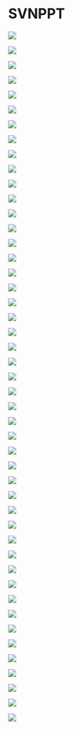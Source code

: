 # SVNPPT

![](file:///Users/apple/Desktop/Library/LibrarypPictures/RunNet/02-SVN/幻灯片01.jpg)

![](file:///Users/apple/Desktop/Library/LibrarypPictures/RunNet/02-SVN/幻灯片02.jpg)

![](file:///Users/apple/Desktop/Library/LibrarypPictures/RunNet/02-SVN/幻灯片03.jpg)

![](file:///Users/apple/Desktop/Library/LibrarypPictures/RunNet/02-SVN/幻灯片04.jpg)

![](file:///Users/apple/Desktop/Library/LibrarypPictures/RunNet/02-SVN/幻灯片05.jpg)

![](file:///Users/apple/Desktop/Library/LibrarypPictures/RunNet/02-SVN/幻灯片06.jpg)

![](file:///Users/apple/Desktop/Library/LibrarypPictures/RunNet/02-SVN/幻灯片07.jpg)

![](file:///Users/apple/Desktop/Library/LibrarypPictures/RunNet/02-SVN/幻灯片08.jpg)

![](file:///Users/apple/Desktop/Library/LibrarypPictures/RunNet/02-SVN/幻灯片09.jpg)

![](file:///Users/apple/Desktop/Library/LibrarypPictures/RunNet/02-SVN/幻灯片10.jpg)

![](file:///Users/apple/Desktop/Library/LibrarypPictures/RunNet/02-SVN/幻灯片11.jpg)

![](file:///Users/apple/Desktop/Library/LibrarypPictures/RunNet/02-SVN/幻灯片12.jpg)

![](file:///Users/apple/Desktop/Library/LibrarypPictures/RunNet/02-SVN/幻灯片13.jpg)

![](file:///Users/apple/Desktop/Library/LibrarypPictures/RunNet/02-SVN/幻灯片14.jpg)

![](file:///Users/apple/Desktop/Library/LibrarypPictures/RunNet/02-SVN/幻灯片15.jpg)

![](file:///Users/apple/Desktop/Library/LibrarypPictures/RunNet/02-SVN/幻灯片16.jpg)

![](file:///Users/apple/Desktop/Library/LibrarypPictures/RunNet/02-SVN/幻灯片17.jpg)

![](file:///Users/apple/Desktop/Library/LibrarypPictures/RunNet/02-SVN/幻灯片18.jpg)

![](file:///Users/apple/Desktop/Library/LibrarypPictures/RunNet/02-SVN/幻灯片19.jpg)

![](file:///Users/apple/Desktop/Library/LibrarypPictures/RunNet/02-SVN/幻灯片20.jpg)

![](file:///Users/apple/Desktop/Library/LibrarypPictures/RunNet/02-SVN/幻灯片21.jpg)

![](file:///Users/apple/Desktop/Library/LibrarypPictures/RunNet/02-SVN/幻灯片22.jpg)

![](file:///Users/apple/Desktop/Library/LibrarypPictures/RunNet/02-SVN/幻灯片23.jpg)

![](file:///Users/apple/Desktop/Library/LibrarypPictures/RunNet/02-SVN/幻灯片24.jpg)

![](file:///Users/apple/Desktop/Library/LibrarypPictures/RunNet/02-SVN/幻灯片25.jpg)

![](file:///Users/apple/Desktop/Library/LibrarypPictures/RunNet/02-SVN/幻灯片26.jpg)

![](file:///Users/apple/Desktop/Library/LibrarypPictures/RunNet/02-SVN/幻灯片27.jpg)

![](file:///Users/apple/Desktop/Library/LibrarypPictures/RunNet/02-SVN/幻灯片28.jpg)

![](file:///Users/apple/Desktop/Library/LibrarypPictures/RunNet/02-SVN/幻灯片29.jpg)

![](file:///Users/apple/Desktop/Library/LibrarypPictures/RunNet/02-SVN/幻灯片30.jpg)

![](file:///Users/apple/Desktop/Library/LibrarypPictures/RunNet/02-SVN/幻灯片31.jpg)

![](file:///Users/apple/Desktop/Library/LibrarypPictures/RunNet/02-SVN/幻灯片32.jpg)

![](file:///Users/apple/Desktop/Library/LibrarypPictures/RunNet/02-SVN/幻灯片33.jpg)

![](file:///Users/apple/Desktop/Library/LibrarypPictures/RunNet/02-SVN/幻灯片34.jpg)

![](file:///Users/apple/Desktop/Library/LibrarypPictures/RunNet/02-SVN/幻灯片35.jpg)

![](file:///Users/apple/Desktop/Library/LibrarypPictures/RunNet/02-SVN/幻灯片36.jpg)

![](file:///Users/apple/Desktop/Library/LibrarypPictures/RunNet/02-SVN/幻灯片37.jpg)

![](file:///Users/apple/Desktop/Library/LibrarypPictures/RunNet/02-SVN/幻灯片38.jpg)

![](file:///Users/apple/Desktop/Library/LibrarypPictures/RunNet/02-SVN/幻灯片39.jpg)

![](file:///Users/apple/Desktop/Library/LibrarypPictures/RunNet/02-SVN/幻灯片40.jpg)

![](file:///Users/apple/Desktop/Library/LibrarypPictures/RunNet/02-SVN/幻灯片41.jpg)

![](file:///Users/apple/Desktop/Library/LibrarypPictures/RunNet/02-SVN/幻灯片42.jpg)

![](file:///Users/apple/Desktop/Library/LibrarypPictures/RunNet/02-SVN/幻灯片43.jpg)

![](file:///Users/apple/Desktop/Library/LibrarypPictures/RunNet/02-SVN/幻灯片44.jpg)

![](file:///Users/apple/Desktop/Library/LibrarypPictures/RunNet/02-SVN/幻灯片45.jpg)

![](file:///Users/apple/Desktop/Library/LibrarypPictures/RunNet/02-SVN/幻灯片46.jpg)

![](file:///Users/apple/Desktop/Library/LibrarypPictures/RunNet/02-SVN/幻灯片47.jpg)
